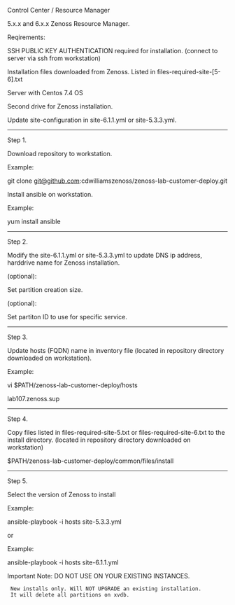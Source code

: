 
Control Center / Resource Manager

5.x.x and 6.x.x Zenoss Resource Manager.

Reqirements:

SSH PUBLIC KEY AUTHENTICATION required for installation. (connect to server via ssh from workstation)

Installation files downloaded from Zenoss. Listed in files-required-site-[5-6].txt  

Server with Centos 7.4 OS

Second drive for Zenoss installation. 

Update site-configuration in site-6.1.1.yml or site-5.3.3.yml.

----

Step 1. 

Download repository to workstation. 

Example:

git clone git@github.com:cdwilliamszenoss/zenoss-lab-customer-deploy.git


Install ansible on workstation.

Example:

yum install ansible

----

Step 2.

Modify the site-6.1.1.yml or site-5.3.3.yml to update DNS ip address, harddrive name for Zenoss installation.

(optional):

Set partition creation size.

(optional):

Set partiton ID to use for specific service. 
 
----

Step 3.

Update hosts (FQDN) name in inventory file (located in repository directory downloaded on workstation).

Example:

vi $PATH/zenoss-lab-customer-deploy/hosts

lab107.zenoss.sup

----

Step 4.

Copy files listed in files-required-site-5.txt or files-required-site-6.txt to the install directory.
(located in repository directory downloaded on workstation)

$PATH/zenoss-lab-customer-deploy/common/files/install 

----

Step 5.

Select the version of Zenoss to install

Example:

ansible-playbook -i hosts site-5.3.3.yml

or

Example:

ansible-playbook -i hosts site-6.1.1.yml


Important Note:
     DO NOT USE ON YOUR EXISTING INSTANCES.
     
     New installs only. Will NOT UPGRADE an existing installation.
     It will delete all partitions on xvdb. 



